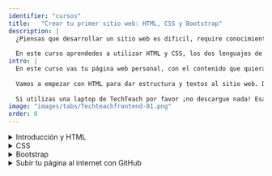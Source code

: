 ```yaml
---
identifier: "cursos"
title:	 "Crear tu primer sitio web: HTML, CSS y Bootstrap"
description: |
  ¿Piensas que desarrollar un sitio web es dificil, require conocimiento de antemano o se necesita programas caros para hacerlo? ¡Ninguno de los anteriores es el caso! Todos podemos aprender a crear un sitio web y sólo se necesita software que es gratis. Además, sólo tienes que saber cómo utilizar una computadora y puedes empezar. 
  
  En este curso aprendedes a utilizar HTML y CSS, los dos lenguajes de programación en los que están basados todos los sitios web. Después seguimos con Bootstrap, un framework muy popular que ayuda en desarrollar páginas web responsive.
intro: |
  En este curso vas tu página web personal, con el contenido que quieras. 
  
  Vamos a empezar con HTML para dar estructura y textos al sitio web. Después añadimos colores y más estilos con CSS. Para crear páginas web responsive utilizaremos Bootstrap. Al final de este curso podrás crear una página web moderna y subirla al internet (gratis).
  
  Si utilizas una laptop de TechTeach por favor ¡no descargue nada! Esas laptops ya tienen todos los programas necesarios para completar los cursos.
image: "images/tabs/Techteachfrontend-01.png"
order: 0
---
```

<details>
    <summary class="course-part">Introducción y HTML</summary>

Vamos a utilizar un curso gratis que está en ___openclassrooms___ y combinamos el contenido de ese curso con tareas que encuentras aquí. Si quieres puedes preguntar una TechTeacher que te revise la tarea antes de seguir adelante, pero si la tarea no dice explícitamente que lo hagas, no es necesario (pero possible). 

___Programación sólo se puede aprender por práctica.___ Si quieres, puedes tomar notas durante el curso, pero lo más, más, más importante es que practiques. Cuando explican algo nuevo de HTML o CSS y dan un ejemplo, inténtalo tú mism@ también. Primero puedes seguir exactamente el ejemplo, y después cambiar ciertas cosas para practicar más.  

<details>
     <summary class="clase">Parte 1</summary>
     
## Cómo se construyen sitios web y los primeros pasos con HTML
1. Lee la [introducción](https://openclassrooms.com/en/courses/3339201-aprende-a-crear-tu-propio-sitio-web-con-html5-y-css3/3339706-como-se-construyen-los-sitios-web). No es necesario tomar notas ni aprender todo palabra por palabra; sólo es para que tengas una impresión de cómo funciona todo. 
* Si tienes tu propia laptop es recomendable descargar Chrome y Sublime Text (como recomiendan en la introducción). Las laptops de TechTeach ya tienen esos programas, entonces por favor no descargue nada si estas en una de ellas.
* Crea una carpeta que se llama "TechTeach HTML CSS" + tu nombre. Es ahí donde vas a guardar los documentos que vas a hacer durante este curso. 
* [Sigue con esta clase del curso](https://openclassrooms.com/en/courses/3339201-aprende-a-crear-tu-propio-sitio-web-con-html5-y-css3/3339876-vuestra-primera-pagina-web-en-html). Practica durante la clase y haga la tarea 1 después. 
  
### Tarea 1 
1. Crea una carpeta que se llama "Parte 1". Guarde aquí los archivos de las clases 1,2 y 3.  
* Haz &lt;&lt;inspeccionar elemento>> en la página de [Claro](https://www.claro.com.ni/).
* Crea una carpeta que se llama __clase1__ con un archivo __HTMLclase1.html__ y haga una página que tiene: 
    1. título
    * un comentario en el código
* Abre la página en Chrome u otro návegador y muestrá tu página a una TechTeacher.

</details>

  <details>
     <summary class="clase">Parte 2</summary>
     
## Párrafos, listas y texto resaltado
1. [Sigue con esta clase del curso](https://openclassrooms.com/en/courses/3339201-aprende-a-crear-tu-propio-sitio-web-con-html5-y-css3/3340049-organizar-el-texto)

### Tarea 2
1. Crea una carpeta que se llama __clase2__ con un archivo __HTMLclase2.html__ y haga una página que tiene: 
   1. varios niveles de título con párrafos
   * texto resaltado con strong, em y mark
   * una lista ordenada
   * una lista no ordenada 
</details>

<details>
     <summary class="clase">Parte 3</summary>
     
## Enlaces y imágenes
1. [Sigue con esta clase sobre enlace](https://openclassrooms.com/en/courses/3339201-aprende-a-crear-tu-propio-sitio-web-con-html5-y-css3/3340161-crear-enlaces)
2. [Esta clase sobre imagines](https://openclassrooms.com/en/courses/3339201-aprende-a-crear-tu-propio-sitio-web-con-html5-y-css3/3340308-imagenes)

### Tarea 3
1. Crea una carpeta que se llama __clase3__ con un archivo __HTMLclase3.html__ y haz una página que tiene: 
   1. un enlace a la página de TechTeach Estelí
   * un enlace que salta a otra parte de la misma página. Ojo: la página tiene que tener bastante texto para poder ver el movimiento. Si no tienes suficiente inspiración para el texto en tu página, o no quieres perder tiempo en eso, puedes utilizar _Lorem Ipsum_;  un texto que sirve sólo para rellenar un espacio. Lee una explicación y encuentra el Lorem Ipsum [aquí](https://loremipsum.io/es/).
   * por lo menos 2 imágenes (buscalas en internet)
   * una imágen que tiene figcaption 
</details>
</details>


<details>
    <summary class="course-part">CSS</summary>

<details>
     <summary class="clase">Parte 4</summary>
     
## Introducción a CSS, color de texto y fondo
1. Cree una carpeta que se llama "Parte 2". Guarda aquí los archivos de las clases 4,5 y 6.
* Sigue [esta clase](https://openclassrooms.com/en/courses/3339201-aprende-a-crear-tu-propio-sitio-web-con-html5-y-css3/3340579-configurar-css). Haga una carpeta "practica clase 4" para poner los archivos que haces durante la clase para practicar.
* Sigue [esta clase también](https://openclassrooms.com/en/courses/3339201-aprende-a-crear-tu-propio-sitio-web-con-html5-y-css3/3341935-color-y-fondo)

### Tarea 4a

1. Crea una carpeta que se llama __clase4a__
* Copia el archivo __HTMLclase2.html__ y cambia el nombre a __HTMLclase4a.html__. 
* Haz un archivo __style.css__.
* En el head del html pon &lt;link rel="stylesheet" href="style.css" /> para asociar el css con el html.
* Añadir a varios párrafos un id (invente cualquier nombre para el id).
* Utilizando css, cambia los colores de texto ("color" en css) y colores de fondo ("background-color" en css). Utiliza ambas tecnicas de seleccionar por class y por id. 

### Tarea 4b
1. Crea una carpeta que se llama __clase4b__
* Copia el archivo __HTMLclase3.html__ y cambia el nombre a __HTMLclase4b.html__.
* Haga un archivo __style.css__.
* En el head del html pon &lt;link rel="stylesheet" href="style.css" /> para asociar el css con el html.
* Utilizando css da una imágen de fondo y haga un párrafo transparante

</details>

<details>
     <summary class="clase">Parte 5</summary>
     
## Dar formato al texto

1. Sigue [esta clase](https://openclassrooms.com/en/courses/3339201-aprende-a-crear-tu-propio-sitio-web-con-html5-y-css3/3340915-dar-formato-al-texto)

### Tarea 5

1. Crea una carpeta que se llama __clase5__
* Copia el archivo __HTMLclase2.html__ y cambia el nombre a __HTMLclase5.html__. 
* Haz un archivo __style.css__.
* En el head del html pon &lt;link rel="stylesheet" href="style.css" /> para asociar el css con el html.
* Añadir a varios párrafos un id (inventa cualquier nombre para el id).
* Dar formato al texto con las propiedades CSS que aprendiste en la clase; font-size, font-family, font-style, font-weight, text-decoration, text-align y float. Utiliza ambas tecnicas de seleccionar por class y por id.

</details>

<details>
     <summary class="clase">Parte 6</summary>
     

## Bordes y sombreado

1. Sigue [esta clase](https://openclassrooms.com/en/courses/3339201-aprende-a-crear-tu-propio-sitio-web-con-html5-y-css3/3343845-bordes-y-sombreado)

### Tarea 6

1. Crea una carpeta que se llama __clase6__
* Copia los archivos de la tarea anteroir y cambia el nombre del archivo html a __HTMLclase6.html__.
* Aplica lo que aprendiste en esta clase, utilizando las propiedades CSS border, border-radius, box-shadow, text-shadow. 
 
</details>

<details>
  <summary class="clase">Parte 7</summary>
  
## Crear apariencias dinamicas

1. Sigue [esta clase](https://openclassrooms.com/en/courses/3339201-aprende-a-crear-tu-propio-sitio-web-con-html5-y-css3/3344112-crear-apariencias-dinamicas)

### Tarea 7

1. Crea una carpeta que se llama __clase7__
* Copia el archivo __HTMLclase3.html__ y cambia el nombre a __HTMLclase7.html__. Haz un archivo __style.css__ y asocia el html con ese archivo css.
* Aplica a los enlaces lo que aprendiste en esta clase, utilizando las propiedades CSS :hover, :active, :visited y :focus. 
 
</details>

<details>
     <summary class="clase">Parte 8</summary>
     
## Estructurar tu página

1. Sigue [esta clase](https://openclassrooms.com/en/courses/3339201-aprende-a-crear-tu-propio-sitio-web-con-html5-y-css3/3344418-estructurar-tu-pagina)

### Tarea 8

1. Crea una carpeta que se llama __clase8__
* Crea una página utlizando todos los elementos que aparecieron en la clase. Para el contenido puedes utilizar [Ipsum lorem](https://loremipsum.io/es/).

</details>

<details>
     <summary class="clase">Parte 9</summary>
     
    
## El modelo de cajas

1. Sigue [esta clase](https://openclassrooms.com/en/courses/3339201-aprende-a-crear-tu-propio-sitio-web-con-html5-y-css3/3344652-el-modelo-de-cajas)

### Tarea 9

1. Crea una carpeta que se llama __clase9__
* Copia los archivos de la tarea anteroir y cambia el nombre del archivo html a __HTMLclase9.html__.
* Aplica todo lo que aprendiste en esta clase
 
</details>

</details>
 
<details>
     <summary class="course-part">Bootstrap</summary>
     Los detalles siguen.
</details>

<details>
     <summary class="course-part">Subir tu página al internet con GitHub</summary>
     Los detalles siguen.
</details>
